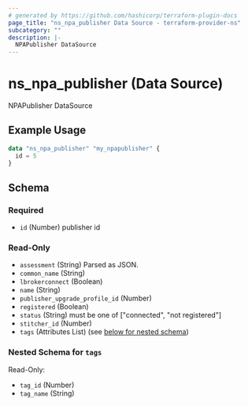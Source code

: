 ```yaml
---
# generated by https://github.com/hashicorp/terraform-plugin-docs
page_title: "ns_npa_publisher Data Source - terraform-provider-ns"
subcategory: ""
description: |-
  NPAPublisher DataSource
---
```


# ns_npa_publisher (Data Source)

NPAPublisher DataSource

## Example Usage

```terraform
data "ns_npa_publisher" "my_npapublisher" {
  id = 5
}
```

<!-- schema generated by tfplugindocs -->
## Schema

### Required

- `id` (Number) publisher id

### Read-Only

- `assessment` (String) Parsed as JSON.
- `common_name` (String)
- `lbrokerconnect` (Boolean)
- `name` (String)
- `publisher_upgrade_profile_id` (Number)
- `registered` (Boolean)
- `status` (String) must be one of ["connected", "not registered"]
- `stitcher_id` (Number)
- `tags` (Attributes List) (see [below for nested schema](#nestedatt--tags))

<a id="nestedatt--tags"></a>
### Nested Schema for `tags`

Read-Only:

- `tag_id` (Number)
- `tag_name` (String)



